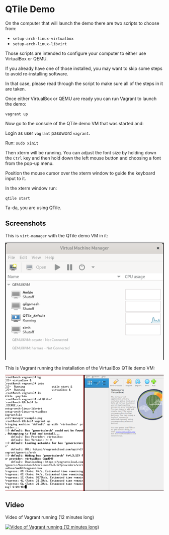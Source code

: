 # QTile Demo

On the computer that will launch the demo there are two scripts to choose from:
* `setup-arch-linux-virtualbox`
* `setup-arch-linux-libvirt`

Those scripts are intended to configure your computer to either use VirtualBox or QEMU.

If you already have one of those installed, you may want to skip some steps to avoid re-installing software.

In that case, please read through the script to make sure all of the steps in it are taken.

Once either VirtualBox or QEMU are ready you can run Vagrant to launch the demo:

`vagrant up`

Now go to the console of the QTile demo VM that was started and:

Login as user `vagrant` password `vagrant`.

Run: `sudo xinit`

Then xterm will be running.  You can adjust the font size by holding down the `Ctrl` key and then hold down the left mouse button and choosing a font from the pop-up menu.

Position the mouse cursor over the xterm window to guide the keyboard input to it.

In the xterm window run:

`qtile start`

Ta-da, you are using QTile.

## Screenshots

This is `virt-manager` with the QTile demo VM in it:

![screenshot showing virt-manager with the QTile demo VM in it](virt-manager-example.png)

This is Vagrant running the installation of the VirtualBox QTile demo VM:

![screenshot Vagrant running the installation of the VirtualBox QTile demo VM](virtualbox-example.png)

## Video

Video of Vagrant running (12 minutes long)

[![Video of Vagrant running (12 minutes long)](https://img.youtube.com/vi/o9a6sVp4tdI/0.jpg)](https://www.youtube.com/watch?v=o9a6sVp4tdI)
